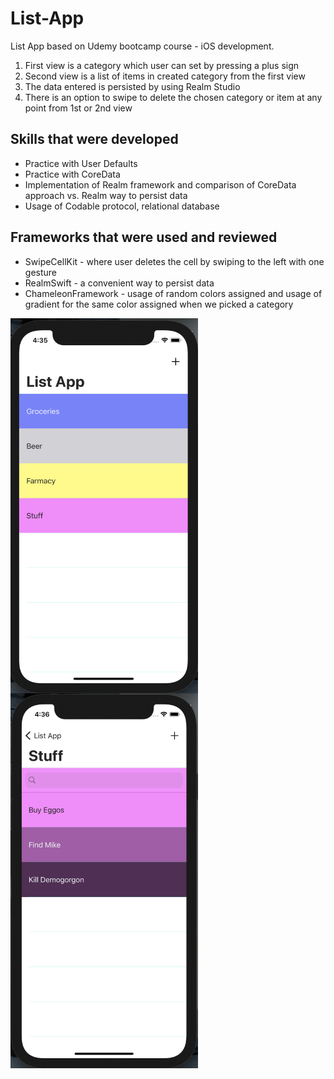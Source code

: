 # List-App
List App based on Udemy bootcamp course - iOS development.

1. First view is a category which user can set by pressing a plus sign 
2. Second view is a list of items in created category from the first view
3. The data entered is persisted by using Realm Studio
4. There is an option to swipe to delete the chosen category or item at any point from 1st or 2nd view


## Skills that were developed

* Practice with User Defaults 
* Practice with CoreData
* Implementation of Realm framework and comparison of CoreData approach vs. Realm way to persist data 
* Usage of Codable protocol, relational database

## Frameworks that were used and reviewed

* SwipeCellKit - where user deletes the cell by swiping to the left with one gesture 
* RealmSwift - a convenient way to persist data
* ChameleonFramework - usage of random colors assigned and usage of gradient for the same color assigned when we picked a category


<img src="https://github.com/elina-mns/List-App/blob/main/List%20App/Assets.xcassets/11.png" width=300, height=600, align="left"/>
<img src="https://github.com/elina-mns/List-App/blob/main/List%20App/Assets.xcassets/1.png" width=300, height=600, align="center"/>
